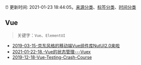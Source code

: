 :alarm_clock: 更新时间: 2021-01-23 18:44:05。[来源分类](../README.md)、[标签分类](../TAGS.md)、[时间分类](../TIMELINE.md)

## Vue


> 关键字：`Vue`、`ElementUI`



- [2019-03-15-京东风格的移动端Vue组件库NutUI2.0来啦](https://jdc.jd.com/archives/212979) 
- [2021-01-22-18.-Vue的状态管理---Vuex](https://juejin.im/post/6920515575055646728) 
- [2019-12-18-Vue-Testing-Crash-Course](https://dev.to/blacksonic/vue-testing-crash-course-59kl) 
